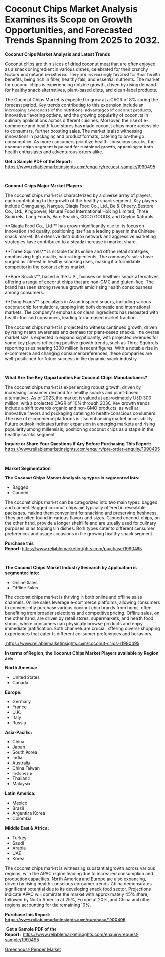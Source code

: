 <p><h1>Coconut Chips Market Analysis Examines its Scope on Growth Opportunities, and Forecasted Trends Spanning from 2025 to 2032.</h1></p><p><strong>Coconut Chips Market Analysis and Latest Trends</strong></p>
<p><p>Coconut chips are thin slices of dried coconut meat that are often enjoyed as a snack or ingredient in various dishes, celebrated for their crunchy texture and natural sweetness. They are increasingly favored for their health benefits, being rich in fiber, healthy fats, and essential nutrients. The market for coconut chips is experiencing notable growth, driven by rising demand for healthy snack alternatives, plant-based diets, and clean-label products. </p><p>The Coconut Chips Market is expected to grow at a CAGR of 8% during the forecast period. Key trends contributing to this expansion include an increasing awareness of the nutritional advantages of coconut products, innovative flavoring options, and the growing popularity of coconuts in culinary applications across different cuisines. Moreover, the rise of e-commerce and health food stores has made coconut chips more accessible to consumers, further boosting sales. The market is also witnessing innovations in packaging and product formats, catering to on-the-go consumption. As more consumers prioritize health-conscious snacks, the coconut chips segment is poised for sustained growth, appealing to both health enthusiasts and adventurous eaters alike.</p></p>
<p><strong>Get a Sample PDF of the Report:&nbsp;</strong> <a href="https://www.reliablemarketinsights.com/enquiry/request-sample/1990495?utm_campaign=2632&utm_medium=2&utm_source=Github&utm_content=ia&utm_term=07042025&utm_id=coconut-chips">https://www.reliablemarketinsights.com/enquiry/request-sample/1990495</a></p>
<p>&nbsp;</p>
<p><strong>Coconut Chips Major Market Players</strong></p>
<p><p>The coconut chips market is characterized by a diverse array of players, each contributing to the growth of this healthy snack segment. Key players include Chunguang, Nanguo, Qiaqia Food Co., Ltd., Be & Cheery, Bestore Co., Ltd., Kingpower, Natural Food International Holding Limited, Three Squirrels, Dang Foods, Bare Snacks, COCO GOODS, and Ceylon Naturals.</p><p>**Qiaqia Food Co., Ltd.** has grown significantly due to its focus on innovation and quality, positioning itself as a leading player in the Chinese snack market. Its extensive distribution network and aggressive marketing strategies have contributed to a steady increase in market share.</p><p>**Three Squirrels** is notable for its online and offline retail strategies, emphasizing high-quality, natural ingredients. The company's sales have surged as interest in healthy snacking rises, making it a formidable competitor in the coconut chips market.</p><p>**Bare Snacks**, based in the U.S., focuses on healthier snack alternatives, offering a range of coconut chips that are non-GMO and gluten-free. The brand has seen strong revenue growth amid rising health consciousness among consumers.</p><p>**Dang Foods** specializes in Asian-inspired snacks, including various coconut chip formulations, tapping into both domestic and international markets. The company's emphasis on clean ingredients has resonated with health-focused consumers, leading to increased market traction.</p><p>The coconut chips market is projected to witness continued growth, driven by rising health awareness and demand for plant-based snacks. The overall market size is expected to expand significantly, with projected revenues for some key players reflecting positive growth trends, such as Three Squirrels reporting sales nearing $300 million in recent figures. With a notable rise in e-commerce and changing consumer preferences, these companies are well-positioned for future success in the dynamic snack industry.</p></p>
<p>&nbsp;</p>
<p><strong>What Are The Key Opportunities For Coconut Chips Manufacturers?</strong></p>
<p><p>The coconut chips market is experiencing robust growth, driven by increasing consumer demand for healthy snacks and plant-based alternatives. As of 2023, the market is valued at approximately USD 300 million, with a projected CAGR of 10% through 2030. Key growth trends include a shift towards organic and non-GMO products, as well as innovative flavors and packaging catering to health-conscious consumers. The rise of e-commerce platforms is also enhancing market accessibility. Future outlook indicates further expansion in emerging markets and rising popularity among millennials, positioning coconut chips as a staple in the healthy snacks segment.</p></p>
<p><strong>Inquire or Share Your Questions If Any Before Purchasing This Report:</strong> <a href="https://www.reliablemarketinsights.com/enquiry/pre-order-enquiry/1990495?utm_campaign=2632&utm_medium=2&utm_source=Github&utm_content=ia&utm_term=07042025&utm_id=coconut-chips">https://www.reliablemarketinsights.com/enquiry/pre-order-enquiry/1990495</a></p>
<p>&nbsp;</p>
<p><strong>Market Segmentation</strong></p>
<p><strong>The Coconut Chips Market Analysis by types is segmented into:</strong></p>
<p><ul><li>Bagged</li><li>Canned</li></ul></p>
<p><p>The coconut chips market can be categorized into two main types: bagged and canned. Bagged coconut chips are typically offered in resealable packages, making them convenient for snacking and preserving freshness. They are often found in various flavors and sizes. Canned coconut chips, on the other hand, provide a longer shelf life and are usually used for culinary purposes or as toppings in dishes. Both types cater to different consumer preferences and usage occasions in the growing healthy snack segment.</p></p>
<p><strong>Purchase this Report:&nbsp;</strong><a href="https://www.reliablemarketinsights.com/purchase/1990495?utm_campaign=2632&utm_medium=2&utm_source=Github&utm_content=ia&utm_term=07042025&utm_id=coconut-chips">https://www.reliablemarketinsights.com/purchase/1990495</a></p>
<p>&nbsp;</p>
<p><strong>The Coconut Chips Market Industry Research by Application is segmented into:</strong></p>
<p><ul><li>Online Sales</li><li>Offline Sales</li></ul></p>
<p><p>The coconut chips market is thriving in both online and offline sales channels. Online sales leverage e-commerce platforms, allowing consumers to conveniently purchase various coconut chip brands from home, often benefiting from broader selections and competitive pricing. Offline sales, on the other hand, are driven by retail stores, supermarkets, and health food shops, where consumers can physically browse products and enjoy immediate gratification. Both channels are crucial, offering diverse shopping experiences that cater to different consumer preferences and behaviors.</p></p>
<p><a href="https://www.reliablemarketinsights.com/coconut-chips-r1990495?utm_campaign=2632&utm_medium=2&utm_source=Github&utm_content=ia&utm_term=07042025&utm_id=coconut-chips">&nbsp;https://www.reliablemarketinsights.com/coconut-chips-r1990495</a></p>
<p><strong>In terms of Region, the Coconut Chips Market Players available by Region are:</strong></p>
<p>
    <p> <strong> North America: </strong>
        <ul>
            <li>United States</li>
            <li>Canada</li>
        </ul>
        </p> 
    <p> <strong> Europe: </strong>
        <ul>
            <li>Germany</li>
            <li>France</li>
            <li>U.K.</li>
            <li>Italy</li>
            <li>Russia</li>
        </ul>
        </p> 
    <p> <strong> Asia-Pacific: </strong>
        <ul>
            <li>China</li>
            <li>Japan</li>
            <li>South Korea</li>
            <li>India</li>
            <li>Australia</li>
            <li>China Taiwan</li>
            <li>Indonesia</li>
            <li>Thailand</li>
            <li>Malaysia</li>
        </ul>
        </p> 
    <p> <strong> Latin America: </strong>
        <ul>
            <li>Mexico</li>
            <li>Brazil</li>
            <li>Argentina Korea</li>
            <li>Colombia</li>
        </ul>
        </p> 
    <p> <strong> Middle East & Africa: </strong>
        <ul>
            <li>Turkey</li>
            <li>Saudi</li>
            <li>Arabia</li>
            <li>UAE</li>
            <li>Korea</li>
        </ul>
    </p>
    </p>
<p><p>The coconut chips market is witnessing substantial growth across various regions, with the APAC region leading due to increased consumption and production capacities. North America and Europe are also expanding, driven by rising health-conscious consumer trends. China demonstrates significant potential due to its developing snack food sector. Projections indicate APAC will dominate the market with approximately 45% share, followed by North America at 25%, Europe at 20%, and China and other regions accounting for the remaining 10%.</p></p>
<p><strong>Purchase this Report: </strong><a href="https://www.reliablemarketinsights.com/purchase/1990495?utm_campaign=2632&utm_medium=2&utm_source=Github&utm_content=ia&utm_term=07042025&utm_id=coconut-chips">https://www.reliablemarketinsights.com/purchase/1990495</a></p>
<p>&nbsp;<strong>Get a Sample PDF of the Report:&nbsp;&nbsp;</strong><a href="https://www.reliablemarketinsights.com/enquiry/request-sample/1990495?utm_campaign=2632&utm_medium=2&utm_source=Github&utm_content=ia&utm_term=07042025&utm_id=coconut-chips">https://www.reliablemarketinsights.com/enquiry/request-sample/1990495</a></p>
<p><strong></strong></p>
<p><p><a href="https://github.com/sungbruington660/Market-Research-Report-List-1/blob/main/greenhouse-pepper-market.md?utm_campaign=2632&utm_medium=2&utm_source=Github&utm_content=ia&utm_term=07042025&utm_id=coconut-chips">Greenhouse Pepper Market</a></p></p>